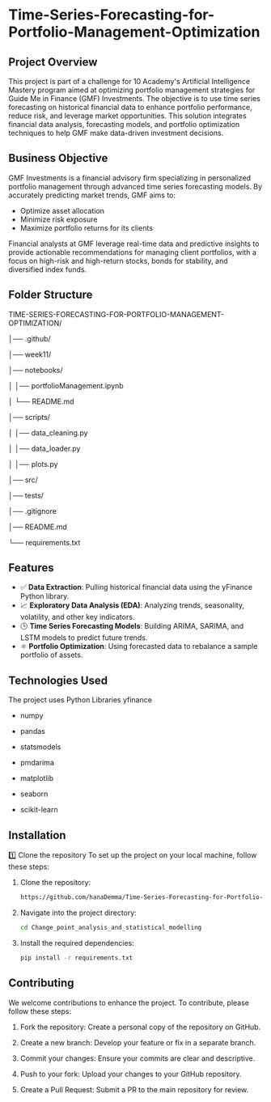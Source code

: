 # Time-Series-Forecasting-for-Portfolio-Management-Optimization

## Project Overview

This project is part of a challenge for 10 Academy's Artificial Intelligence Mastery program aimed at optimizing portfolio management strategies for Guide Me in Finance (GMF) Investments. The objective is to use time series forecasting on historical financial data to enhance portfolio performance, reduce risk, and leverage market opportunities. This solution integrates financial data analysis, forecasting models, and portfolio optimization techniques to help GMF make data-driven investment decisions.

## Business Objective

GMF Investments is a financial advisory firm specializing in personalized portfolio management through advanced time series forecasting models. By accurately predicting market trends, GMF aims to:

- Optimize asset allocation
- Minimize risk exposure
- Maximize portfolio returns for its clients

Financial analysts at GMF leverage real-time data and predictive insights to provide actionable recommendations for managing client portfolios, with a focus on high-risk and high-return stocks, bonds for stability, and diversified index funds.



## Folder Structure 
TIME-SERIES-FORECASTING-FOR-PORTFOLIO-MANAGEMENT-OPTIMIZATION/

│── .github/

│── week11/

│── notebooks/

│   │── portfolioManagement.ipynb

│   └── README.md

│── scripts/

│   │── data_cleaning.py

│   │── data_loader.py

│   │── plots.py

│── src/

│── tests/

│── .gitignore

│── README.md

└── requirements.txt

## Features

- ✅ **Data Extraction**: Pulling historical financial data using the yFinance Python library.
- 📈 **Exploratory Data Analysis (EDA)**: Analyzing trends, seasonality, volatility, and other key indicators.
- 🕒 **Time Series Forecasting Models**: Building ARIMA, SARIMA, and LSTM models to predict future trends.
- ⚛ **Portfolio Optimization**: Using forecasted data to rebalance a sample portfolio of assets.

## Technologies Used

The project uses Python Libraries
yfinance

- numpy

- pandas

- statsmodels

- pmdarima

- matplotlib

- seaborn

- scikit-learn


## Installation


1️⃣ Clone the repository
To set up the project on your local machine, follow these steps:


1. Clone the repository:
   ```bash
   https://github.com/hanaDemma/Time-Series-Forecasting-for-Portfolio-Management-Optimization
2. Navigate into the project directory:
   ```bash
   cd Change_point_analysis_and_statistical_modelling

3. Install the required dependencies:
   ```bash
   pip install -r requirements.txt


## Contributing

We welcome contributions to enhance the project. To contribute, please follow these steps:

1. Fork the repository: Create a personal copy of the repository on GitHub.

2. Create a new branch: Develop your feature or fix in a separate branch.

3. Commit your changes: Ensure your commits are clear and descriptive.

4. Push to your fork: Upload your changes to your GitHub repository.

5. Create a Pull Request: Submit a PR to the main repository for review.